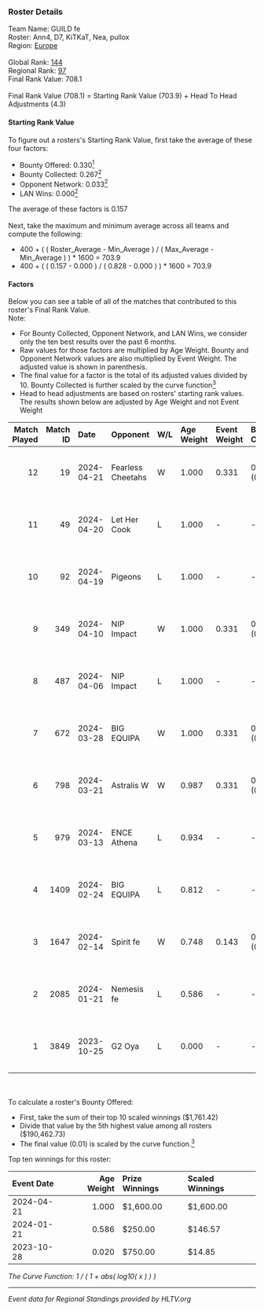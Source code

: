 ### Roster Details<br />
Team Name: GUILD fe<br />
Roster: Ann4, D7, KiTKaT, Nea, pullox<br />
Region: [Europe]( ../standings_europe.md)<br />
<br />
Global Rank: [144](../standings_global.md)<br />
Regional Rank: [97]( ../standings_europe.md)<br />
Final Rank Value:  708.1<br />
<br />
Final Rank Value (708.1) = Starting Rank Value (703.9) + Head To Head Adjustments (4.3)<br />

#### Starting Rank Value<br />
To figure out a rosters's Starting Rank Value, first take the average of these four factors:<br />
- Bounty Offered: 0.330[<sup>1</sup>](#table2)
- Bounty Collected: 0.267[<sup>2</sup>](#table1)
- Opponent Network: 0.033[<sup>2</sup>](#table1)
- LAN Wins: 0.000[<sup>2</sup>](#table1)

The average of these factors is 0.157<br />
<br />
Next, take the maximum and minimum average across all teams and compute the following:<br />
- 400 + ( ( Roster_Average - Min_Average ) / ( Max_Average - Min_Average ) ) * 1600 = 703.9
- 400 + ( ( 0.157 - 0.000 ) / ( 0.828 - 0.000 ) ) * 1600 = 703.9


#### Factors<br />
Below you can see a table of all of the matches that contributed to this roster's Final Rank Value.<br />
Note:<br />

- For Bounty Collected, Opponent Network, and LAN Wins, we consider only the ten best results over the past 6 months.
- Raw values for those factors are multiplied by Age Weight. Bounty and Opponent Network values are also multiplied by Event Weight. The adjusted value is shown in parenthesis.
- The final value for a factor is the total of its adjusted values divided by 10. Bounty Collected is further scaled by the curve function[<sup>3</sup>](#curveFunction)
- Head to head adjustments are based on rosters' starting rank values. The results shown below are adjusted by Age Weight and not Event Weight
<span id="table1"></span><br />


| Match Played | Match ID | Date       | Opponent          | W/L | Age Weight | Event Weight | Bounty Collected | Opponent Network | LAN Wins  | H2H Adj. | Roster                          |
| -: | -: | :- | :- | :- | :- | :- | :- | :- | :- | -: | :- |
|           12 |       19 | 2024-04-21 | Fearless Cheetahs | W   | 1.000      | 0.331        | 0.033 (0.011)    | 0.214 (0.071)    | 0 (0.000) |    19.29 | Ann4, D7, KiTKaT, Nea, pullox   |
|           11 |       49 | 2024-04-20 | Let Her Cook      | L   | 1.000      | -            | -                | -                | -         |   -15.98 | Ann4, D7, KiTKaT, Nea, pullox   |
|           10 |       92 | 2024-04-19 | Pigeons           | L   | 1.000      | -            | -                | -                | -         |    -7.17 | Ann4, D7, KiTKaT, Nea, pullox   |
|            9 |      349 | 2024-04-10 | NIP Impact        | W   | 1.000      | 0.331        | 0.008 (0.003)    | 0.278 (0.092)    | 0 (0.000) |    18.50 | Ann4, D7, KiTKaT, Nea, pullox   |
|            8 |      487 | 2024-04-06 | NIP Impact        | L   | 1.000      | -            | -                | -                | -         |   -14.01 | Ann4, D7, KiTKaT, Nea, pullox   |
|            7 |      672 | 2024-03-28 | BIG EQUIPA        | W   | 1.000      | 0.331        | 0.007 (0.002)    | 0.376 (0.124)    | 0 (0.000) |    17.24 | Ann4, D7, KiTKaT, Nea, pullox   |
|            6 |      798 | 2024-03-21 | Astralis W        | W   | 0.987      | 0.331        | 0.005 (0.001)    | 0.082 (0.027)    | 0 (0.000) |    13.10 | Ann4, D7, KiTKaT, Nea, pullox   |
|            5 |      979 | 2024-03-13 | ENCE Athena       | L   | 0.934      | -            | -                | -                | -         |   -14.55 | Ann4, D7, KiTKaT, Nea, pullox   |
|            4 |     1409 | 2024-02-24 | BIG EQUIPA        | L   | 0.812      | -            | -                | -                | -         |   -11.97 | Ann4, D7, KiTKaT, Nea, pullox   |
|            3 |     1647 | 2024-02-14 | Spirit fe         | W   | 0.748      | 0.143        | 0.008 (0.001)    | 0.123 (0.013)    | 0 (0.000) |    10.68 | Ann4, D7, KiTKaT, Nea, pullox   |
|            2 |     2085 | 2024-01-21 | Nemesis fe        | L   | 0.586      | -            | -                | -                | -         |   -10.87 | Ann4, D7, KiTKaT, kr4sy, pullox |
|            1 |     3849 | 2023-10-25 | G2 Oya            | L   | 0.000      | -            | -                | -                | -         |    -0.00 | Ann4, KiKi, KiTKaT, Nea, pullox |

<br />
<span id="table2"></span><br />
To calculate a roster's Bounty Offered:<br />

- First, take the sum of their top 10 scaled winnings ($1,761.42)
- Divide that value by the 5th highest value among all rosters ($190,462.73)
- The final value (0.01) is scaled by the curve function.[<sup>3</sup>](#curveFunction)

Top ten winnings for this roster:<br />

| Event Date | Age Weight | Prize Winnings | Scaled Winnings |
| :- | -: | :- | :- |
| 2024-04-21 |      1.000 | $1,600.00      | $1,600.00       |
| 2024-01-21 |      0.586 | $250.00        | $146.57         |
| 2023-10-28 |      0.020 | $750.00        | $14.85          |


<span id="curveFunction"></span>_The Curve Function: 1 / ( 1 + abs( log10( x ) ) )_<br />

---
_Event data for Regional Standings provided by HLTV.org_<br />
